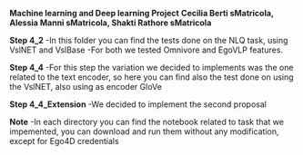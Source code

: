 **Machine learning and Deep learning Project**
**Cecilia Berti sMatricola, Alessia Manni sMatricola, Shakti Rathore sMatricola**

**Step 4_2**
-In this folder you can find the tests done on the NLQ task, using VslNET and VslBase
-For both we tested Omnivore and EgoVLP features.


**Step 4_4**
-For this step the variation we decided to implements was the one related to the text encoder, so here you can find also the test done on using the VslNET, also using as encoder GloVe

**Step 4_4_Extension**
-We decided to implement the second proposal



**Note**
-In each directory you can find the notebook related to task that we impemented, you can download and run them without any modification, except for Ego4D credentials
